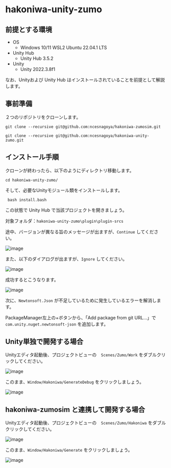 # hakoniwa-unity-zumo

## 前提とする環境

* OS
  * Windows 10/11 WSL2 Ubuntu 22.04.1 LTS
* Unity Hub
  * Unity Hub 3.5.2
* Unity
  * Unity 2022.3.8f1

なお、Unityおよび Unity Hub はインストールされていることを前提として解説します。

## 事前準備

２つのリポジトリをクローンします。

```
git clone --recursive git@github.com:ncesnagoya/hakoniwa-zumosim.git
```

```
git clone --recursive git@github.com:ncesnagoya/hakoniwa-unity-zumo.git
```

## インストール手順


クローンが終わったら、以下のようにディレクトリ移動します。

```
cd hakoniwa-unity-zumo/
```

そして、必要なUnityモジュール類をインストールします。

```
 bash install.bash 
```

この状態で Unity Hub で当該プロジェクトを開きましょう。

対象フォルダ：`hakoniwa-unity-zumo\plugin\plugin-srcs`

途中、バージョンが異なる旨のメッセージが出ますが、`Continue` してください。

![image](https://github.com/ncesnagoya/hakoniwa-unity-zumo/assets/164193/20658510-6990-4630-80c7-42620f6dfb55)

また、以下のダイアログが出ますが、`Ignore` してください。

![image](https://github.com/ncesnagoya/hakoniwa-unity-zumo/assets/164193/1ac1a546-adb3-4a97-936a-9c9f11959dd7)

成功するとこうなります。

![image](https://github.com/ncesnagoya/hakoniwa-unity-zumo/assets/164193/757d54c2-45b0-4f19-9e06-3c82e5514795)


次に、`Newtonsoft.Json` が不足しているために発生しているエラーを解消します。

PackageManager左上の+ボタンから、「Add package from git URL...」で `com.unity.nuget.newtonsoft-json` を追加します。

## Unity単独で開発する場合

Unityエディタ起動後、プロジェクトビューの　`Scenes/Zumo/Work` をダブルクリックしてください。

![image](https://github.com/ncesnagoya/hakoniwa-unity-zumo/assets/164193/addb33af-b3e7-43b1-8b1a-7285299f6ed5)


このまま、`Window/Hakoniwa/GenerateDebug` をクリックしましょう。

![image](https://github.com/toppers/hakoniwa-openel-cpp/assets/164193/8be12b93-48d8-4fee-bac0-4e02ca0e6a9d)


## hakoniwa-zumosim と連携して開発する場合

Unityエディタ起動後、プロジェクトビューの　`Scenes/Zumo/Hakoniwa` をダブルクリックしてください。

![image](https://github.com/ncesnagoya/hakoniwa-unity-zumo/assets/164193/98550577-e69c-414e-966d-69abdfb1c10f)


このまま、`Window/Hakoniwa/Generate` をクリックしましょう。

![image](https://github.com/ncesnagoya/hakoniwa-unity-zumo/assets/164193/08c1a452-f8be-4c3b-b062-09577e368e3d)
